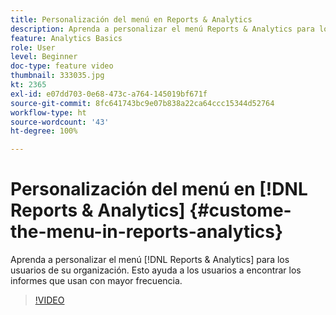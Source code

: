 ```yaml
---
title: Personalización del menú en Reports & Analytics
description: Aprenda a personalizar el menú Reports & Analytics para los usuarios de su organización.
feature: Analytics Basics
role: User
level: Beginner
doc-type: feature video
thumbnail: 333035.jpg
kt: 2365
exl-id: e07dd703-0e68-473c-a764-145019bf671f
source-git-commit: 8fc641743bc9e07b838a22ca64ccc15344d52764
workflow-type: ht
source-wordcount: '43'
ht-degree: 100%

---
```


# Personalización del menú en [!DNL Reports & Analytics] {#custome-the-menu-in-reports-analytics}

Aprenda a personalizar el menú [!DNL Reports & Analytics] para los usuarios de su organización. Esto ayuda a los usuarios a encontrar los informes que usan con mayor frecuencia.

>[!VIDEO](https://video.tv.adobe.com/v/333035/?quality=12&learn=on)
